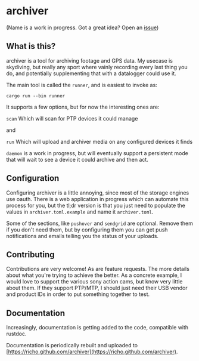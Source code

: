archiver
========

(Name is a work in progress. Got a great idea? Open an [issue](https://github.com/richo/archiver/issues))

What is this?
-------------

archiver is a tool for archiving footage and GPS data. My usecase is skydiving,
but really any sport where vainly recording every last thing you do, and
potentially supplementing that with a datalogger could use it.

The main tool is called the `runner`, and is easiest to invoke as:

    cargo run --bin runner

It supports a few options, but for now the interesting ones are:

`scan` Which will scan for PTP devices it could manage

and

`run` Which will upload and archiver media on any configured devices it finds

`daemon` is a work in progress, but will eventually support a persistent mode
that will wait to see a device it could archive and then act.

Configuration
-------------

Configuring archiver is a little annoying, since most of the storage engines
use oauth. There is a web application in progress which can automate this
process for you, but the tl;dr version is that you just need to populate the
values in `archiver.toml.example` and name it `archiver.toml`.

Some of the sections, like `pushover` and `sendgrid` are optional. Remove them
if you don't need them, but by configuring them you can get push notifications
and emails telling you the status of your uploads.

Contributing
------------

Contributions are very welcome! As are feature requests. The more details about
what you're trying to achieve the better. As a concrete example, I would love
to support the various sony action cams, but know very little about them. If
they support PTP/MTP, I should just need their USB vendor and product IDs in
order to put something together to test.

Documentation
-------------

Increasingly, documentation is getting added to the code, compatible with rustdoc.

Documentation is periodically rebuilt and uploaded to [https://richo.github.com/archiver](https://richo.github.com/archiver).


